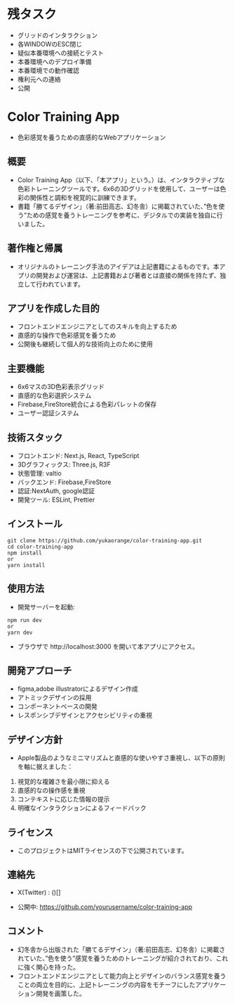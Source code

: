 # 残タスク
- グリッドのインタラクション
- 各WINDOWのESC閉じ
- 疑似本番環境への接続とテスト
- 本番環境へのデプロイ準備
- 本番環境での動作確認
- 権利元への連絡
- 公開


# Color Training App

- 色彩感覚を養うための直感的なWebアプリケーション

## 概要

- Color Training App（以下、「本アプリ」という。）は、インタラクティブな色彩トレーニングツールです。6x6の3Dグリッドを使用して、ユーザーは色彩の関係性と調和を視覚的に訓練できます。
- 書籍「勝てるデザイン」（著:前田高志、幻冬舎）に掲載されていた、”色を使う”ための感覚を養うトレーニングを参考に、デジタルでの実装を独自に行いました。

## 著作権と帰属


- オリジナルのトレーニング手法のアイデアは上記書籍によるものです。本アプリの開発および運営は、上記書籍および著者とは直接の関係を持たず、独立して行われています。

## アプリを作成した目的

- フロントエンドエンジニアとしてのスキルを向上するため
- 直感的な操作で色彩感覚を養うため
- 公開後も継続して個人的な技術向上のために使用

## 主要機能

- 6x6マスの3D色彩表示グリッド
- 直感的な色彩選択システム
- Firebase,FireStore統合による色彩パレットの保存
- ユーザー認証システム

## 技術スタック

- フロントエンド: Next.js, React, TypeScript
- 3Dグラフィックス: Three.js, R3F
- 状態管理: valtio
- バックエンド: Firebase,FireStore
- 認証:NextAuth, google認証
- 開発ツール: ESLint, Prettier

## インストール

```
git clone https://github.com/yukaorange/color-training-app.git
cd color-training-app
npm install
or
yarn install
```
## 使用方法

- 開発サーバーを起動:
```
npm run dev
or
yarn dev
```

- ブラウザで http://localhost:3000 を開いて本アプリにアクセス。

## 開発アプローチ

- figma,adobe illustratorによるデザイン作成
- アトミックデザインの採用
- コンポーネントベースの開発
- レスポンシブデザインとアクセシビリティの重視

## デザイン方針

- Apple製品のようなミニマリズムと直感的な使いやすさ重視し、以下の原則を軸に据えました：

1. 視覚的な複雑さを最小限に抑える
2. 直感的なの操作感を重視
3. コンテキストに応じた情報の提示
4. 明確なインタラクションによるフィードバック

## ライセンス

- このプロジェクトはMITライセンスの下で公開されています。

## 連絡先

- X(Twitter) : ()[]

- 公開中: https://github.com/yourusername/color-training-app

## コメント

- 幻冬舎から出版された「勝てるデザイン」（著:前田高志、幻冬舎）に掲載されていた、”色を使う”感覚を養うためのトレーニングが紹介されており、これに強く関心を持った。
- フロントエンドエンジニアとして能力向上とデザインのバランス感覚を養うことの両立を目的に、上記トレーニングの内容をモチーフにしたアプリケーション開発を画策した。
